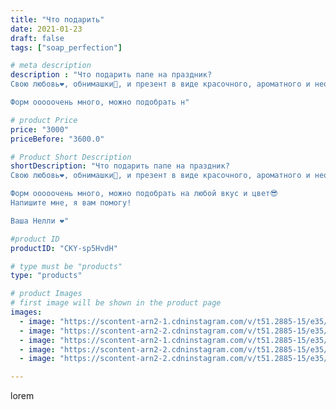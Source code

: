 ```yaml
---
title: "Что подарить"
date: 2021-01-23
draft: false
tags: ["soap_perfection"]

# meta description
description : "Что подарить папе на праздник?
Свою любовь❤️, обнимашки🤗, и презент в виде красочного, ароматного и необычного подарка🎁

Форм ооооочень много, можно подобрать н"

# product Price
price: "3000"
priceBefore: "3600.0"

# Product Short Description
shortDescription: "Что подарить папе на праздник?
Свою любовь❤️, обнимашки🤗, и презент в виде красочного, ароматного и необычного подарка🎁

Форм ооооочень много, можно подобрать на любой вкус и цвет😎
Напишите мне, я вам помогу!

Ваша Нелли ❤️"

#product ID
productID: "CKY-sp5HvdH"

# type must be "products"
type: "products"

# product Images
# first image will be shown in the product page
images:
  - image: "https://scontent-arn2-1.cdninstagram.com/v/t51.2885-15/e35/140934457_876230186527870_7407757214668774969_n.jpg?se=7&tp=1&_nc_ht=scontent-arn2-1.cdninstagram.com&_nc_cat=110&_nc_ohc=ogi0AvnTjuwAX9EMJaD&ccb=7-4&oh=ee8b233da16afbd4ceae206ce22e3df8&oe=60824E36&ig_cache_key=MjQ5MzAxODEzODY3MTQ3NjcyNg%3D%3D.2-ccb7-4"
  - image: "https://scontent-arn2-2.cdninstagram.com/v/t51.2885-15/e35/141441090_2850367271919476_3761378303805735829_n.jpg?se=7&tp=1&_nc_ht=scontent-arn2-2.cdninstagram.com&_nc_cat=108&_nc_ohc=TljIjbl5vk4AX-dPBIn&ccb=7-4&oh=9519123e3d22e127ef9f9dc3de2ee1a7&oe=60849E4E&ig_cache_key=MjQ5MzAxODEzODY4ODM0OTI5Nw%3D%3D.2-ccb7-4"
  - image: "https://scontent-arn2-1.cdninstagram.com/v/t51.2885-15/e35/141443453_240670410897892_8739779596332822139_n.jpg?se=7&tp=1&_nc_ht=scontent-arn2-1.cdninstagram.com&_nc_cat=104&_nc_ohc=V2FRfxzwvA8AX8d12B5&ccb=7-4&oh=719b12895afa949995ac5051f7cf049b&oe=6081B44E&ig_cache_key=MjQ5MzAxODEzODc4MDU5NDU4MA%3D%3D.2-ccb7-4"
  - image: "https://scontent-arn2-2.cdninstagram.com/v/t51.2885-15/e35/141472399_115325140503152_9195355729177140089_n.jpg?se=7&tp=1&_nc_ht=scontent-arn2-2.cdninstagram.com&_nc_cat=108&_nc_ohc=HeS_Hn2rrBIAX-6UZbT&ccb=7-4&oh=9e5c6a235eab6776cedfe548dae9abbf&oe=6084C16D&ig_cache_key=MjQ5MzAxODEzODY3OTkxMjIwMA%3D%3D.2-ccb7-4"
  - image: "https://scontent-arn2-2.cdninstagram.com/v/t51.2885-15/e35/140841028_1108081852983432_8571912740875766064_n.jpg?se=7&tp=1&_nc_ht=scontent-arn2-2.cdninstagram.com&_nc_cat=100&_nc_ohc=xkulQB4SnjkAX8QJihK&ccb=7-4&oh=63548989f21bd45ba5c8657e2d1f4511&oe=60850480&ig_cache_key=MjQ5MzAxODEzODcwNDg3NTU0Ng%3D%3D.2-ccb7-4"

---
```

lorem
